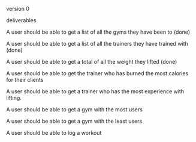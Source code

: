 version 0


deliverables 

A user should be able to get a list of all the gyms they have been to (done)

A user should be able to get a list of all the trainers they have trained with (done)

A user should be able to get a total of all the weight they lifted (done)

A user should be able to get the trainer who has burned the most calories for their clients

A user should be able to get a trainer who has the most experience with lifting. 

A user should be able to get a gym with the most users

A user should be able to get a gym with the least users 

A user should be able to log a workout